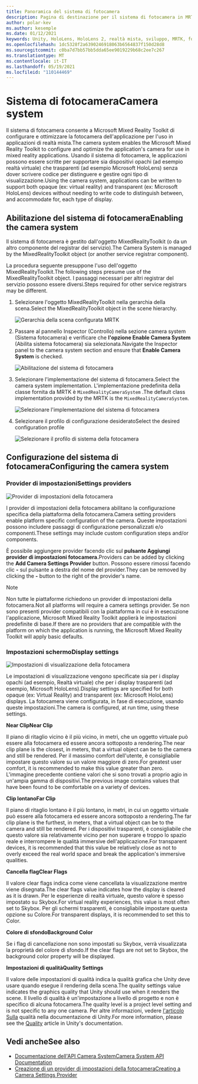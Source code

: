 ```yaml
---
title: Panoramica del sistema di fotocamera
description: Pagina di destinazione per il sistema di fotocamera in MRTK
author: polar-kev
ms.author: kesemple
ms.date: 01/12/2021
keywords: Unity, HoloLens, HoloLens 2, realtà mista, sviluppo, MRTK, fotocamera,
ms.openlocfilehash: 1dc5328f2a6390246918063b6564837f150d28d8
ms.sourcegitcommit: c0ba7d7bb57bb5dda65ee9019229b68c2ee7c267
ms.translationtype: MT
ms.contentlocale: it-IT
ms.lasthandoff: 05/19/2021
ms.locfileid: "110144469"
---
```

# <a name="camera-system"></a><span data-ttu-id="bb7e7-104">Sistema di fotocamera</span><span class="sxs-lookup"><span data-stu-id="bb7e7-104">Camera system</span></span>

<span data-ttu-id="bb7e7-105">Il sistema di fotocamera consente a Microsoft Mixed Reality Toolkit di configurare e ottimizzare la fotocamera dell'applicazione per l'uso in applicazioni di realtà mista.</span><span class="sxs-lookup"><span data-stu-id="bb7e7-105">The camera system enables the Microsoft Mixed Reality Toolkit to configure and optimize the application's camera for use in mixed reality applications.</span></span> <span data-ttu-id="bb7e7-106">Usando il sistema di fotocamera, le applicazioni possono essere scritte per supportare sia dispositivi opachi (ad esempio realtà virtuale) che trasparenti (ad esempio Microsoft HoloLens) senza dover scrivere codice per distinguere e gestire ogni tipo di visualizzazione.</span><span class="sxs-lookup"><span data-stu-id="bb7e7-106">Using the camera system, applications can be written to support both opaque (ex: virtual reality) and transparent (ex: Microsoft HoloLens) devices without needing to write code to distinguish between, and accommodate for, each type of display.</span></span>

## <a name="enabling-the-camera-system"></a><span data-ttu-id="bb7e7-107">Abilitazione del sistema di fotocamera</span><span class="sxs-lookup"><span data-stu-id="bb7e7-107">Enabling the camera system</span></span>

<span data-ttu-id="bb7e7-108">Il sistema di fotocamera è gestito dall'oggetto MixedRealityToolkit (o da un altro componente del registrar del servizio).</span><span class="sxs-lookup"><span data-stu-id="bb7e7-108">The Camera System is managed by the MixedRealityToolkit object (or another service registrar component).</span></span>

<span data-ttu-id="bb7e7-109">La procedura seguente presuppone l'uso dell'oggetto MixedRealityToolkit.</span><span class="sxs-lookup"><span data-stu-id="bb7e7-109">The following steps presume use of the MixedRealityToolkit object.</span></span> <span data-ttu-id="bb7e7-110">I passaggi necessari per altri registrar del servizio possono essere diversi.</span><span class="sxs-lookup"><span data-stu-id="bb7e7-110">Steps required for other service registrars may be different.</span></span>

1. <span data-ttu-id="bb7e7-111">Selezionare l'oggetto MixedRealityToolkit nella gerarchia della scena.</span><span class="sxs-lookup"><span data-stu-id="bb7e7-111">Select the MixedRealityToolkit object in the scene hierarchy.</span></span>

    ![Gerarchia della scena configurata MRTK](../images/MRTK_ConfiguredHierarchy.png)

2. <span data-ttu-id="bb7e7-113">Passare al pannello Inspector (Controllo) nella sezione camera system (Sistema fotocamera) e verificare che **l'opzione Enable Camera System** (Abilita sistema fotocamera) sia selezionata.</span><span class="sxs-lookup"><span data-stu-id="bb7e7-113">Navigate the Inspector panel to the camera system section and ensure that **Enable Camera System** is checked.</span></span>

    ![Abilitazione del sistema di fotocamera](../images/camera-system/EnableCameraSystem.png)

3. <span data-ttu-id="bb7e7-115">Selezionare l'implementazione del sistema di fotocamera.</span><span class="sxs-lookup"><span data-stu-id="bb7e7-115">Select the camera system implementation.</span></span> <span data-ttu-id="bb7e7-116">L'implementazione predefinita della classe fornita da MRTK è `MixedRealityCameraSystem` .</span><span class="sxs-lookup"><span data-stu-id="bb7e7-116">The default class implementation provided by the MRTK is the `MixedRealityCameraSystem`.</span></span>

    ![Selezionare l'implementazione del sistema di fotocamera](../images/camera-system/SelectCameraSystemType.png)

4. <span data-ttu-id="bb7e7-118">Selezionare il profilo di configurazione desiderato</span><span class="sxs-lookup"><span data-stu-id="bb7e7-118">Select the desired configuration profile</span></span>

    ![Selezionare il profilo di sistema della fotocamera](../images/camera-system/SelectCameraProfile.png)

## <a name="configuring-the-camera-system"></a><span data-ttu-id="bb7e7-120">Configurazione del sistema di fotocamera</span><span class="sxs-lookup"><span data-stu-id="bb7e7-120">Configuring the camera system</span></span>

### <a name="settings-providers"></a><span data-ttu-id="bb7e7-121">Provider di impostazioni</span><span class="sxs-lookup"><span data-stu-id="bb7e7-121">Settings providers</span></span>

![Provider di impostazioni della fotocamera](../images/camera-system/CameraSettingsProviders.png)

<span data-ttu-id="bb7e7-123">I provider di impostazioni della fotocamera abilitano la configurazione specifica della piattaforma della fotocamera.</span><span class="sxs-lookup"><span data-stu-id="bb7e7-123">Camera setting providers enable platform specific configuration of the camera.</span></span> <span data-ttu-id="bb7e7-124">Queste impostazioni possono includere passaggi di configurazione personalizzati e/o componenti.</span><span class="sxs-lookup"><span data-stu-id="bb7e7-124">These settings may include custom configuration steps and/or components.</span></span>

<span data-ttu-id="bb7e7-125">È possibile aggiungere provider facendo clic sul **pulsante Aggiungi provider di impostazioni fotocamera.**</span><span class="sxs-lookup"><span data-stu-id="bb7e7-125">Providers can be added by clicking the **Add Camera Settings Provider** button.</span></span> <span data-ttu-id="bb7e7-126">Possono essere rimossi facendo clic **-** sul pulsante a destra del nome del provider.</span><span class="sxs-lookup"><span data-stu-id="bb7e7-126">They can be removed by clicking the **-** button to the right of the provider's name.</span></span>

> [!Note]
> <span data-ttu-id="bb7e7-127">Non tutte le piattaforme richiedono un provider di impostazioni della fotocamera.</span><span class="sxs-lookup"><span data-stu-id="bb7e7-127">Not all platforms will require a camera settings provider.</span></span> <span data-ttu-id="bb7e7-128">Se non sono presenti provider compatibili con la piattaforma in cui è in esecuzione l'applicazione, Microsoft Mixed Reality Toolkit applierà le impostazioni predefinite di base.</span><span class="sxs-lookup"><span data-stu-id="bb7e7-128">If there are no providers that are compatible with the platform on which the application is running, the Microsoft Mixed Reality Toolkit will apply basic defaults.</span></span>

### <a name="display-settings"></a><span data-ttu-id="bb7e7-129">Impostazioni schermo</span><span class="sxs-lookup"><span data-stu-id="bb7e7-129">Display settings</span></span>

![Impostazioni di visualizzazione della fotocamera](../images/camera-system/CameraDisplaySettings.png)

<span data-ttu-id="bb7e7-131">Le impostazioni di visualizzazione vengono specificate sia per i display opachi (ad esempio, Realtà virtuale) che per i display trasparenti (ad esempio, Microsoft HoloLens).</span><span class="sxs-lookup"><span data-stu-id="bb7e7-131">Display settings are specified for both opaque (ex: Virtual Reality) and transparent (ex: Microsoft HoloLens) displays.</span></span> <span data-ttu-id="bb7e7-132">La fotocamera viene configurata, in fase di esecuzione, usando queste impostazioni.</span><span class="sxs-lookup"><span data-stu-id="bb7e7-132">The camera is configured, at run time, using these settings.</span></span>

<span data-ttu-id="bb7e7-133">**Near Clip**</span><span class="sxs-lookup"><span data-stu-id="bb7e7-133">**Near Clip**</span></span>

<span data-ttu-id="bb7e7-134">Il piano di ritaglio vicino è il più vicino, in metri, che un oggetto virtuale può essere alla fotocamera ed essere ancora sottoposto a rendering.</span><span class="sxs-lookup"><span data-stu-id="bb7e7-134">The near clip plane is the closest, in meters, that a virtual object can be to the camera and still be rendered.</span></span> <span data-ttu-id="bb7e7-135">Per il massimo comfort dell'utente, è consigliabile impostare questo valore su un valore maggiore di zero.</span><span class="sxs-lookup"><span data-stu-id="bb7e7-135">For greatest user comfort, it is recommended to make this value greater than zero.</span></span> <span data-ttu-id="bb7e7-136">L'immagine precedente contiene valori che si sono trovati a proprio agio in un'ampia gamma di dispositivi.</span><span class="sxs-lookup"><span data-stu-id="bb7e7-136">The previous image contains values that have been found to be comfortable on a variety of devices.</span></span>

<span data-ttu-id="bb7e7-137">**Clip lontano**</span><span class="sxs-lookup"><span data-stu-id="bb7e7-137">**Far Clip**</span></span>

<span data-ttu-id="bb7e7-138">Il piano di ritaglio lontano è il più lontano, in metri, in cui un oggetto virtuale può essere alla fotocamera ed essere ancora sottoposto a rendering.</span><span class="sxs-lookup"><span data-stu-id="bb7e7-138">The far clip plane is the furthest, in meters, that a virtual object can be to the camera and still be rendered.</span></span> <span data-ttu-id="bb7e7-139">Per i dispositivi trasparenti, è consigliabile che questo valore sia relativamente vicino per non superare e troppo lo spazio reale e interrompere le qualità immersive dell'applicazione.</span><span class="sxs-lookup"><span data-stu-id="bb7e7-139">For transparent devices, it is recommended that this value be relatively close as not to overly exceed the real world space and break the application's immersive qualities.</span></span>

<span data-ttu-id="bb7e7-140">**Cancella flag**</span><span class="sxs-lookup"><span data-stu-id="bb7e7-140">**Clear Flags**</span></span>

<span data-ttu-id="bb7e7-141">Il valore clear flags indica come viene cancellata la visualizzazione mentre viene disegnata.</span><span class="sxs-lookup"><span data-stu-id="bb7e7-141">The clear flags value indicates how the display is cleared as it is drawn.</span></span> <span data-ttu-id="bb7e7-142">Per le esperienze di realtà virtuale, questo valore è spesso impostato su Skybox.</span><span class="sxs-lookup"><span data-stu-id="bb7e7-142">For virtual reality experiences, this value is most often set to Skybox.</span></span> <span data-ttu-id="bb7e7-143">Per gli schermi trasparenti, è consigliabile impostare questa opzione su Colore.</span><span class="sxs-lookup"><span data-stu-id="bb7e7-143">For transparent displays, it is recommended to set this to Color.</span></span>

<span data-ttu-id="bb7e7-144">**Colore di sfondo**</span><span class="sxs-lookup"><span data-stu-id="bb7e7-144">**Background Color**</span></span>

<span data-ttu-id="bb7e7-145">Se i flag di cancellazione non sono impostati su Skybox, verrà visualizzata la proprietà del colore di sfondo.</span><span class="sxs-lookup"><span data-stu-id="bb7e7-145">If the clear flags are not set to Skybox, the background color property will be displayed.</span></span>

<span data-ttu-id="bb7e7-146">**Impostazioni di qualità**</span><span class="sxs-lookup"><span data-stu-id="bb7e7-146">**Quality Settings**</span></span>

<span data-ttu-id="bb7e7-147">Il valore delle impostazioni di qualità indica la qualità grafica che Unity deve usare quando esegue il rendering della scena.</span><span class="sxs-lookup"><span data-stu-id="bb7e7-147">The quality settings value indicates the graphics quality that Unity should use when it renders the scene.</span></span> <span data-ttu-id="bb7e7-148">Il livello di qualità è un'impostazione a livello di progetto e non è specifico di alcuna fotocamera.</span><span class="sxs-lookup"><span data-stu-id="bb7e7-148">The quality level is a project level setting and is not specific to any one camera.</span></span> <span data-ttu-id="bb7e7-149">Per altre informazioni, vedere [l'articolo Sulla](https://docs.unity3d.com/Manual/class-QualitySettings.html) qualità nella documentazione di Unity.</span><span class="sxs-lookup"><span data-stu-id="bb7e7-149">For more information, please see the [Quality](https://docs.unity3d.com/Manual/class-QualitySettings.html) article in Unity's documentation.</span></span>

## <a name="see-also"></a><span data-ttu-id="bb7e7-150">Vedi anche</span><span class="sxs-lookup"><span data-stu-id="bb7e7-150">See also</span></span>

- [<span data-ttu-id="bb7e7-151">Documentazione dell'API Camera System</span><span class="sxs-lookup"><span data-stu-id="bb7e7-151">Camera System API Documentation</span></span>](xref:Microsoft.MixedReality.Toolkit.CameraSystem)
- [<span data-ttu-id="bb7e7-152">Creazione di un provider di impostazioni della fotocamera</span><span class="sxs-lookup"><span data-stu-id="bb7e7-152">Creating a Camera Settings Provider</span></span>](create-settings-provider.md)

